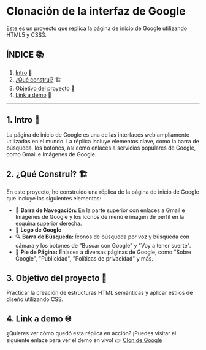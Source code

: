 # Clonación de la interfaz de Google 
Este es un proyecto que replica la página de inicio de Google utilizando HTML5 y CSS3.

## **ÍNDICE** 📚
1. [Intro](#) 🚀
3. [¿Qué construí?](#) 🏗️
4. [Objetivo del proyecto](#) 📖
5. [Link a demo](#) 👀

****

## 1. Intro 🚀
La página de inicio de Google es una de las interfaces web ampliamente utilizadas en el mundo. La réplica incluye elementos clave, como la barra de búsqueda, los botones, así como enlaces a servicios populares de Google, como Gmail e Imágenes de Google. 

## 2. ¿Qué Construí? 🏗️
En este proyecto, he construido una réplica de la página de inicio de Google que incluye los siguientes elementos:
  * 🧭 **Barra de Navegación:** En la parte superior con enlaces a Gmail e Imágenes de Google y los íconos de menú e imagen de perfil en la esquina superior derecha.
  * 🌟 **Logo de Google** 
  * 🔍 **Barra de Búsqueda:** Íconos de búsqueda por voz y búsqueda con cámara y los botones de "Buscar con Google" y "Voy a tener suerte".
  * 📝 **Pie de Página:** Enlaces a diversas páginas de Google, como "Sobre Google", "Publicidad", "Políticas de privacidad" y más.

## 3. Objetivo del proyecto 📖 
Practicar la creación de estructuras HTML semánticas y aplicar estilos de diseño utilizando CSS.

## 4. Link a demo 🌐
¿Quieres ver cómo quedó esta réplica en acción? ¡Puedes visitar el siguiente enlace para ver el demo en vivo!
👉 [Clon de Google](https://clon-de-google-ivory.vercel.app/)
